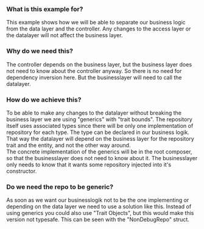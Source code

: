 ### What is this example for?
This example shows how we will be able to separate our business logic from the data layer and the controller. Any changes to the access layer or the datalayer will not affect the business layer.

### Why do we need this?
The controller depends on the business layer, but the business layer does not need to know about the controller anyway. So there is no need for dependency inversion here. But the businesslayer will need to call the datalayer. 
### How do we achieve this?
To be able to make any changes to the datalayer without breaking the business layer we are using "generics" with "trait bounds". The repository itself uses associated types since there will be only one implementation of repository for each type. The type can be declared in our business logik. That way the datalayer will depend on the business layer for the repository trait and the entity, and not the other way around.  
The concrete implementation of the generics will be in the root composer, so that the businesslayer does not need to know about it. The businesslayer only needs to know that it wants some repository injected into it's constructor.

### Do we need the repo to be generic?
As soon as we want our businesslogik not to be the one implementing or depending on the data layer we need to use a solution like this. Instead of using generics you could also use "Trait Objects", but this would make this version not typesafe. This can be seen with the "NonDebugRepo" struct.